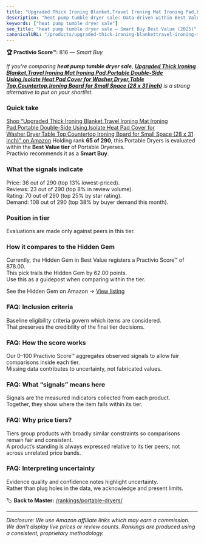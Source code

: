 ```yaml
---
title: "Upgraded Thick Ironing Blanket,Travel Ironing Mat Ironing Pad,Portable Double-Side Using,Isolate Heat Pad Cover for Washer,Dryer,Table Top,Countertop,Ironing Board for Small Space (28 x 31 inch)"
description: "heat pump tumble dryer sale: Data-driven within Best Value ranking using the Practivio Score™. Positioned by quality, value, demand, findability, momentum."
keywords: ["heat pump tumble dryer sale"]
seo_title: "heat pump tumble dryer sale — Smart Buy Best Value (2025)"
canonicalURL: "/products/upgraded-thick-ironing-blankettravel-ironing-mat-ironing-padportable-double-side-usingisolate-heat-pad-cover-for-washerdryertable-topcountertopironing-board-for-small-space-28-x-31-inch-B0755RJ9C8/"
---
```


**🏆 Practivio Score™:** 816 — _Smart Buy_


*If you're comparing **heat pump tumble dryer sale**, **[Upgraded Thick Ironing Blanket,Travel Ironing Mat Ironing Pad,Portable Double-Side Using,Isolate Heat Pad Cover for Washer,Dryer,Table Top,Countertop,Ironing Board for Small Space (28 x 31 inch)](https://www.amazon.com/dp/B0755RJ9C8?tag=practivio-20)** is a strong alternative to put on your shortlist.*
### Quick take
[Shop “Upgraded Thick Ironing Blanket,Travel Ironing Mat Ironing Pad,Portable Double-Side Using,Isolate Heat Pad Cover for Washer,Dryer,Table Top,Countertop,Ironing Board for Small Space (28 x 31 inch)” on Amazon](https://www.amazon.com/dp/B0755RJ9C8?tag=practivio-20)
Holding rank **65 of 290**, this Portable Dryers is evaluated within the **Best Value tier** of Portable Dryerses.  
Practivio recommends it as a **Smart Buy**.

### What the signals indicate
Price: 36 out of 290 (top 13% lowest-priced).  
Reviews: 23 out of 290 (top 8% in review volume).  
Rating: 70 out of 290 (top 25% by star rating).  
Demand: 108 out of 290 (top 38% by buyer demand this month).

### Position in tier
Evaluations are made only against peers in this tier.

### How it compares to the Hidden Gem
Currently, the Hidden Gem in Best Value registers a Practivio Score™ of 878.00.  
This pick trails the Hidden Gem by 62.00 points.  
Use this as a guidepost when comparing within the tier.  

See the Hidden Gem on Amazon → [View listing](https://www.amazon.com/dp/B08PVYFDCK?tag=practivio-20)

### FAQ: Inclusion criteria
Baseline eligibility criteria govern which items are considered.  
That preserves the credibility of the final tier decisions.

### FAQ: How the score works
Our 0–100 Practivio Score™ aggregates observed signals to allow fair comparisons inside each tier.  
Missing data contributes to uncertainty, not fabricated values.

### FAQ: What “signals” means here
Signals are the measured indicators collected from each product.  
Together, they show where the item falls within its tier.

### FAQ: Why price tiers?
Tiers group products with broadly similar constraints so comparisons remain fair and consistent.  
A product’s standing is always expressed relative to its tier peers, not across unrelated price bands.

### FAQ: Interpreting uncertainty
Evidence quality and confidence notes highlight uncertainty.  
Rather than plug holes in the data, we acknowledge and present limits.


🏷️ **Back to Master:** [/rankings/portable-dryers/](/rankings/portable-dryers/)

---
_Disclosure: We use Amazon affiliate links which may earn a commission. We don’t display live prices or review counts. Rankings are produced using a consistent, proprietary methodology._
